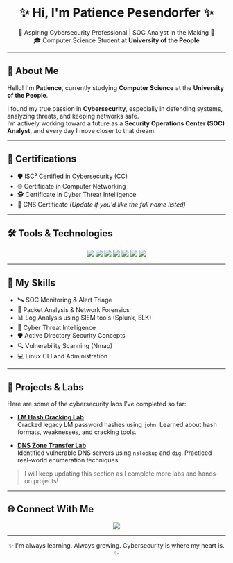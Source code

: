 <h1 align="center">✨ Hi, I'm Patience Pesendorfer ✨</h1>

<p align="center">
  🌱 Aspiring Cybersecurity Professional | SOC Analyst in the Making 🌱<br>
  🎓 Computer Science Student at <strong>University of the People</strong>
</p>

---

## 🚀 About Me

Hello! I'm **Patience**, currently studying **Computer Science** at the **University of the People**.

I found my true passion in **Cybersecurity**, especially in defending systems, analyzing threats, and keeping networks safe.  
I’m actively working toward a future as a **Security Operations Center (SOC) Analyst**, and every day I move closer to that dream.

---

## 📜 Certifications

- 🛡️ ISC² Certified in Cybersecurity (CC)
- 🌐 Certificate in Computer Networking
- 🕵️ Certificate in Cyber Threat Intelligence
- 🧠 CNS Certificate *(Update if you'd like the full name listed)*

---

## 🛠️ Tools & Technologies

<p align="center">
  <img src="https://img.shields.io/badge/Wireshark-005f87?style=for-the-badge&logo=wireshark&logoColor=white" />
  <img src="https://img.shields.io/badge/Splunk-000000?style=for-the-badge&logo=splunk&logoColor=white" />
  <img src="https://img.shields.io/badge/Active%20Directory-4285F4?style=for-the-badge&logo=windows&logoColor=white" />
  <img src="https://img.shields.io/badge/ELK%20Stack-005571?style=for-the-badge&logo=elasticstack&logoColor=white" />
  <img src="https://img.shields.io/badge/TheHive-FFCC00?style=for-the-badge" />
  <img src="https://img.shields.io/badge/Linux-FCC624?style=for-the-badge&logo=linux&logoColor=black" />
  <img src="https://img.shields.io/badge/Nmap-0078D7?style=for-the-badge" />
</p>

---

## 🧠 My Skills

- 🛰️ SOC Monitoring & Alert Triage
- 🧪 Packet Analysis & Network Forensics
- 📊 Log Analysis using SIEM tools (Splunk, ELK)
- 🧠 Cyber Threat Intelligence
- 🛡️ Active Directory Security Concepts
- 🔍 Vulnerability Scanning (Nmap)
- 💻 Linux CLI and Administration

---

## 🔬 Projects & Labs

Here are some of the cybersecurity labs I’ve completed so far:

- **[LM Hash Cracking Lab](https://github.com/PDefends/PDefends/tree/main/LM-hash-lab)**  
  Cracked legacy LM password hashes using `john`. Learned about hash formats, weaknesses, and cracking tools.

- **[DNS Zone Transfer Lab](https://github.com/PDefends/PDefends/tree/main/labs/DNS-Zone-Transfer)**  
  Identified vulnerable DNS servers using `nslookup` and `dig`. Practiced real-world enumeration techniques.

> I will keep updating this section as I complete more labs and hands-on projects!


---

## 🌐 Connect With Me

<p align="center">
  <a href="https://www.linkedin.com/in/patience-pesendorfer-243089309">
    <img src="https://img.shields.io/badge/LinkedIn-0077B5?style=for-the-badge&logo=linkedin&logoColor=white" />
  </a>
</p>

---

<p align="center">
  ✨ I'm always learning. Always growing. Cybersecurity is where my heart is. ✨
</p>
